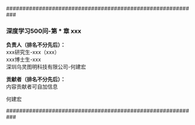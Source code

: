 ###########################################################

### 深度学习500问-第 * 章 xxx

**负责人（排名不分先后）：**  
xxx研究生-xxx（xxx）  
xxx博士生-xxx  
深圳乌灵图明科技有限公司-何建宏

**贡献者（排名不分先后）：**  
内容贡献者可自加信息

何建宏

###########################################################